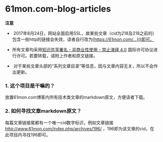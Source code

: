 # 61mon.com-blog-articles

**注意**

*  2017年8月24日，网站全面启用SSL，故某些文章（cid为218及218之前的）包含一些http的链接会失效，读者自行改为[https://61mon.com/...]()即可。

*  所有文章均采用[知识共享署名 - 非商业性使用 - 禁止演绎 4.0](https://creativecommons.org/licenses/by-nc-nd/4.0/deed.zh) 国际许可协议进行许可。若要转载，请附上作者和原文链接。

*  对于某些文章头部的“系列文章目录”等信息，因与文章内容无关，所以不会作出更新。

### 1. 这个项目是干嘛的？

放置61mon.com博客内所有技术类文章的markdown原文，方便读者下载。

### 2. 如何寻找文章markdown原文？

每篇文章链接尾都有一个唯一cid数字标识，例如文章链接 http://www.61mon.com/index.php/archives/196/ ，196即为该文章的cid，在此项目内寻找196即可。

